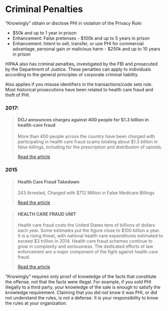 # Criminal Penalties

“Knowingly” obtain or disclose PHI in violation of the Privacy Rule:

*   $50k and up to 1 year in prison
*   Enhancement: False pretenses - $100k and up to 5 years in prison
*   Enhancement: Intent to sell, transfer, or use PHI for commercial advantage, personal gain or malicious harm - $250k and up to 10 years in prison

HIPAA also has criminal penalties, investigated by the FBI and prosecuted by the Department of Justice. These penalties can apply to individuals according to the general principles of corporate criminal liability.

Also applies if you misuse identifiers in the transactions/code sets rule. Most historical prosecutions have been related to health care fraud and theft of PHI.

### 2017:

> #### DOJ announces charges against 400 people for $1.3 billion in health-care fraud
> More than 400 people across the country have been charged with participating in health care fraud scams totaling about $1.3 billion in false billings, including for the prescription and distribution of opioids.
> 
> [Read the article](https://www.washingtonpost.com/news/business/wp/2017/07/13/doj-announces-charges-against-400-people-for-1-3-billion-in-health-care-fraud/?utm_term=.eed9930f33b2)


### 2015

> #### Health Care Fraud Takedown
> 243 Arrested, Charged with $712 Million in False Medicare Billings
> 
> [Read the article](https://www.fbi.gov/news/stories/health-care-fraud-takedown/health-care-fraud-takedown)


> #### HEALTH CARE FRAUD UNIT
> Health care fraud costs the United States tens of billions of dollars each year. Some estimates put the figure close to $100 billion a year. It is a rising threat, with national health care expenditures estimated to exceed $3 trillion in 2014\. Health care fraud schemes continue to grow in complexity and seriousness. The dedicated efforts of law enforcement are a major component of the fight against health care fraud.
> 
> [Read the article](https://www.justice.gov/criminal-fraud/health-care-fraud-unit)


“Knowingly” requires only proof of knowledge of the facts that constitute the offense, not that the facts were illegal. For example, if you sold PHI illegally to a third party, your knowledge of the sale is enough to satisfy the knowledge requirement. Claiming that you did not know it was PHI, or did not understand the rules, is not a defense. It is your responsibility to know the rules at your organization.
